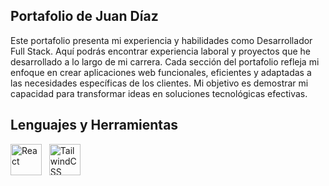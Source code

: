## Portafolio de Juan Díaz
Este portafolio presenta mi experiencia y habilidades como Desarrollador Full Stack. Aquí podrás encontrar experiencia laboral y proyectos que he desarrollado a lo largo de mi carrera. Cada sección del portafolio refleja mi enfoque en crear aplicaciones web funcionales, eficientes y adaptadas a las necesidades específicas de los clientes. Mi objetivo es demostrar mi capacidad para transformar ideas en soluciones tecnológicas efectivas.

## Lenguajes y Herramientas
<div>
	<a href="https://github.com/JuanD1az/portafolio"><img height="50" src="https://github.com/user-attachments/assets/d7a4dbc8-76c8-40e3-bcc5-8b6a3c619af9" alt="React" title="React" /></a>&nbsp;&nbsp;
	<a href="https://github.com/JuanD1az/portafolio"><img height="50" src="https://github.com/user-attachments/assets/51f2e52d-166b-4616-b6aa-53b0ed5f2e10" alt="TailwindCSS" title="TailwindCSS" /></a>&nbsp;&nbsp;
</div>
